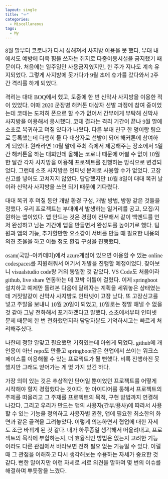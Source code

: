 ```yaml
---
layout: single
title: "ㅜ"
categories:
  - Miscellaneous
tags:
  - My
---
```

<div markdown="1" style="font-size:18px;font-family:'Consolas', 맑은 고딕;">

8월 말부터 코로나가 다시 심해져서 사지방 이용을 못 했다. 부대 내에서도 예방에 더욱 힘을 쓰자는 취지로 다중이용시설을 금지했기 때문이다. 처음에는 일주일만 사용금지였지만, 한 주가 지나도 계속 유지되었다. 그렇게 사지방에 못가다가 9월 초에 휴가를 갔다와서 2주간 격리를 하게 되었다.

격리는 대대 BOQ에서 했고, 도중에 한 번 신막사 사지방을 이용한 적이 있었다. 이때 2020 군장병 해커톤 대상자 선발 과정에 참여 중이었는데 코테는 도저히 폰으로 할 수가 없어서 간부에게 부탁해 신막사 사지방을 이용해서 응시했다. 코테 결과는 격리 기간이 끝나 9월 말에 소초로 복귀하고 며칠 있다가 나왔다. 다른 부대 친구 한 명이랑 팀으로 등록했는데 다행히 둘 다 대상자로 선발이 되어 해커톤에 참여하게 되었다. 원래라면 10월 말에 주최 측에서 제공해주는 장소에서 5일간 해커톤을 하는 대회인데 올해는 코로나 때문에 어쩔 수 없이 10월 한 달간 각자 사지방을 이용해 프로젝트를 진행하는 방식으로 변경되었다. 그런데 소초 사지방은 인터넷 문제로 사용할 수가 없었다. 고장 신고를 넣어도 고쳐지지 않았다. 답답했지만 10월 8일이 대대 복귀 날이라 신막사 사지방을 쓰면 되기 때문에 기다렸다.

대대 복귀 후 며칠 동안 개발 환경 구성, 개발 방법, 방향 같은 것들을 정했다. 우리 프로젝트는 부대에서 발생하는 일거리를 공고, 모집/지원하는 앱이었다. 앱 만드는 것은 경험이 전무해서 같이 백엔드를 먼저 완성하고 남는 기간에 앱을 만들면서 완성도를 높이기로 했다. 팀원과 앱의 기능, 추가할만한 요소같이 서버를 만들 때 필요한 내용의 의견 조율을 하고 이틀 정도 환경 구성을 진행했다. 

osam(국방~아카데미)에서 azure계정이 있으면 이용할 수 있는 online codespaces를 지원해줘서 여기서 개발을 진행할 예정이었다. 찾아보니 visualstudio code랑 거의 동일한 것 같았다. VS Code도 처음이라 github, live share 연동하는 데 꼬박 이틀이 걸렸다. 이제 springboot 설치하고 예제만 돌려본 다음에 달리자는 계획을 세워놓은 상태였는데 거짓말같이 신막사 사지방도 인터넷이 고장 났다. 또 고장신고를 넣고 주말을 보내니 10월 20일이 되었고, 10일로는 정말 해낼 수 없을 것 같아 그냥 전화해서 포기하겠다고 말했다. 소초에서부터 인터넷 문제 때문에 한 번 전화했던지라 담당자분도 기억하시고는 빠르게 처리해주셨다.

나한테 정말 알맞고 필요했던 기회였는데 아쉽게 되었다. github에 개인용이 아닌 repo도 만들고 springboot같은 현업에서 쓰이는 워크스페이스를 이용해볼 수 있는 프로젝트가 될 뻔했다. 비록 진행하진 못했지만 그래도 얻어가는 게 몇 가지 있긴 하다.

가장 의미 있는 것은 추상적인 단어일 뿐이었던 프로젝트를 어떻게 시작해야 할지 경험했다는 것이다. 한 아이디어를 통해서 프로젝트의 주제를 떠올리고 그 주제를 프로젝트의 목적, 구현 방법까지 연결해 나갔다. 그리고 우리가 만드는 앱의 사용자(간부/용사)에 따라서 사용할 수 있는 기능을 정의하고 사용자별 권한, 앱에 필요한 최소한의 화면과 같은 골격을 그려놓았다. 이렇게 의논하면서 협업에 대한 자세도 조금 바뀌게 된 것 같다. 내가 하루종일 생각해서 떠올려내고, 프로젝트의 목적에 부합하는지, 더 효율적인 방법은 없는지 고려한 기능이라도 다른 관점에서 바라보면 전혀 필요 없는 기능일 수 있다. 이럴 때 그 관점을 이해하고 다시 생각해보는 수용하는 자세가 중요한 것 같다. 뻔한 말이지만 이런 자세로 서로 의견을 말하며 몇 번의 이슈를 해결하며 뿌듯함을 느꼈다.

</div>